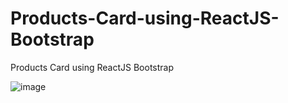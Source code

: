 # Products-Card-using-ReactJS-Bootstrap
Products Card using ReactJS Bootstrap


![image](https://user-images.githubusercontent.com/99626693/197319037-093e15a3-991d-4c60-8916-2bb50c1ac821.png)
